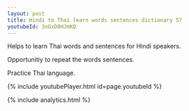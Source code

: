 ```yaml
---
layout: post
title: Hindi to Thai learn words sentences dictionary 57 
youtubeId: 3xGxD8HJmKQ
---
```

 
 
Helps to learn Thai words and sentences for Hindi speakers.

Opportunitiy to repeat the words sentences. 

Practice Thai language. 
 
{% include youtubePlayer.html id=page.youtubeId %}
 
 
{% include analytics.html %}